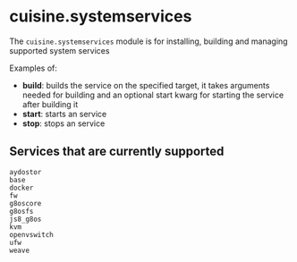 # cuisine.systemservices

The `cuisine.systemservices` module is for installing, building and managing supported system services

Examples of:

- **build**: builds the service on the specified target, it takes arguments needed for building and an optional start kwarg for starting the service after building it
- **start**: starts an service
- **stop**: stops an service

## Services that are currently supported

```
aydostor
base
docker
fw
g8oscore
g8osfs
js8_g8os
kvm
openvswitch
ufw
weave
```
